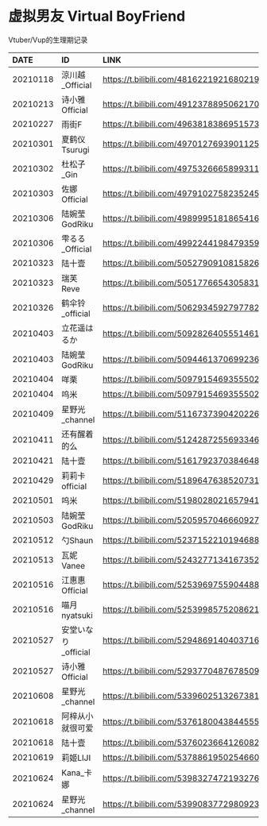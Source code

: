 # 虚拟男友 Virtual BoyFriend
Vtuber/Vup的生理期记录

|DATE|ID|LINK|
|:----|:----|:----|
|20210118|涼川越_Official|https://t.bilibili.com/481622192168021902 |
|20210213|诗小雅Official|https://t.bilibili.com/491237889506217039 |
|20210227|雨街F|https://t.bilibili.com/496381838695157326 |
|20210301|夏鹤仪Tsurugi|https://t.bilibili.com/497012769390112597 |
|20210302|杜松子_Gin|https://t.bilibili.com/497532666589931190 |
|20210303|佐娜Official|https://t.bilibili.com/497910275823524535 |
|20210306|陆婉莹GodRiku|https://t.bilibili.com/498999518186541664 |
|20210306|雫るる_Official|https://t.bilibili.com/499224419847935904 |
|20210323|陆十壹|https://t.bilibili.com/505279091081582645 |
|20210323|瑞芙Reve|https://t.bilibili.com/505177665430583156 |
|20210326|鹤伞铃_official|https://t.bilibili.com/506293459279778247 |
|20210403|立花遥はるか|https://t.bilibili.com/509282640555146145 |
|20210403|陆婉莹GodRiku|https://t.bilibili.com/509446137069923670 |
|20210404|咩栗|https://t.bilibili.com/509791546935550249 |
|20210404|呜米|https://t.bilibili.com/509791546935550249 |
|20210409|星野光_channel|https://t.bilibili.com/511673739042022634 |
|20210411|还有醒着的么|https://t.bilibili.com/512428725569334690 |
|20210421|陆十壹|https://t.bilibili.com/516179237038464839 |
|20210429|莉莉卡official|https://t.bilibili.com/518964763852073115 |
|20210501|呜米|https://t.bilibili.com/519802802165794188 |
|20210503|陆婉莹GodRiku|https://t.bilibili.com/520595704666092743 |
|20210512|勺Shaun|https://t.bilibili.com/523715221019468847 |
|20210513|瓦妮Vanee|https://t.bilibili.com/524327713416735294 |
|20210516|江惠惠Official|https://t.bilibili.com/525396975590448802 |
|20210516|喵月nyatsuki|https://t.bilibili.com/525399857520862146 |
|20210527|安堂いなり_official|https://t.bilibili.com/529486914040371602 |
|20210527|诗小雅Official|https://t.bilibili.com/529377048767850942 |
|20210608|星野光_channel|https://t.bilibili.com/533960251326738167 |
|20210618|阿梓从小就很可爱|https://t.bilibili.com/537618004384455503 |
|20210618|陆十壹|https://t.bilibili.com/537602366412608212 |
|20210619|莉姬LIJI|https://t.bilibili.com/537886195025466055 |
|20210624|Kana_卡娜|https://t.bilibili.com/539832747219327643 |
|20210624|星野光_channel|https://t.bilibili.com/539908377298092371 |

